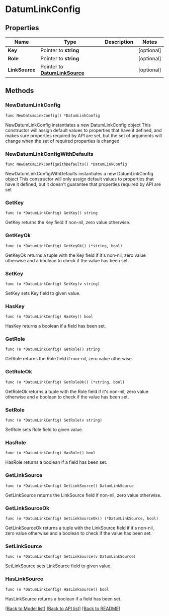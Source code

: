 # DatumLinkConfig

## Properties

Name | Type | Description | Notes
------------ | ------------- | ------------- | -------------
**Key** | Pointer to **string** |  | [optional] 
**Role** | Pointer to **string** |  | [optional] 
**LinkSource** | Pointer to [**DatumLinkSource**](DatumLinkSource.md) |  | [optional] 

## Methods

### NewDatumLinkConfig

`func NewDatumLinkConfig() *DatumLinkConfig`

NewDatumLinkConfig instantiates a new DatumLinkConfig object
This constructor will assign default values to properties that have it defined,
and makes sure properties required by API are set, but the set of arguments
will change when the set of required properties is changed

### NewDatumLinkConfigWithDefaults

`func NewDatumLinkConfigWithDefaults() *DatumLinkConfig`

NewDatumLinkConfigWithDefaults instantiates a new DatumLinkConfig object
This constructor will only assign default values to properties that have it defined,
but it doesn't guarantee that properties required by API are set

### GetKey

`func (o *DatumLinkConfig) GetKey() string`

GetKey returns the Key field if non-nil, zero value otherwise.

### GetKeyOk

`func (o *DatumLinkConfig) GetKeyOk() (*string, bool)`

GetKeyOk returns a tuple with the Key field if it's non-nil, zero value otherwise
and a boolean to check if the value has been set.

### SetKey

`func (o *DatumLinkConfig) SetKey(v string)`

SetKey sets Key field to given value.

### HasKey

`func (o *DatumLinkConfig) HasKey() bool`

HasKey returns a boolean if a field has been set.

### GetRole

`func (o *DatumLinkConfig) GetRole() string`

GetRole returns the Role field if non-nil, zero value otherwise.

### GetRoleOk

`func (o *DatumLinkConfig) GetRoleOk() (*string, bool)`

GetRoleOk returns a tuple with the Role field if it's non-nil, zero value otherwise
and a boolean to check if the value has been set.

### SetRole

`func (o *DatumLinkConfig) SetRole(v string)`

SetRole sets Role field to given value.

### HasRole

`func (o *DatumLinkConfig) HasRole() bool`

HasRole returns a boolean if a field has been set.

### GetLinkSource

`func (o *DatumLinkConfig) GetLinkSource() DatumLinkSource`

GetLinkSource returns the LinkSource field if non-nil, zero value otherwise.

### GetLinkSourceOk

`func (o *DatumLinkConfig) GetLinkSourceOk() (*DatumLinkSource, bool)`

GetLinkSourceOk returns a tuple with the LinkSource field if it's non-nil, zero value otherwise
and a boolean to check if the value has been set.

### SetLinkSource

`func (o *DatumLinkConfig) SetLinkSource(v DatumLinkSource)`

SetLinkSource sets LinkSource field to given value.

### HasLinkSource

`func (o *DatumLinkConfig) HasLinkSource() bool`

HasLinkSource returns a boolean if a field has been set.


[[Back to Model list]](../README.md#documentation-for-models) [[Back to API list]](../README.md#documentation-for-api-endpoints) [[Back to README]](../README.md)


